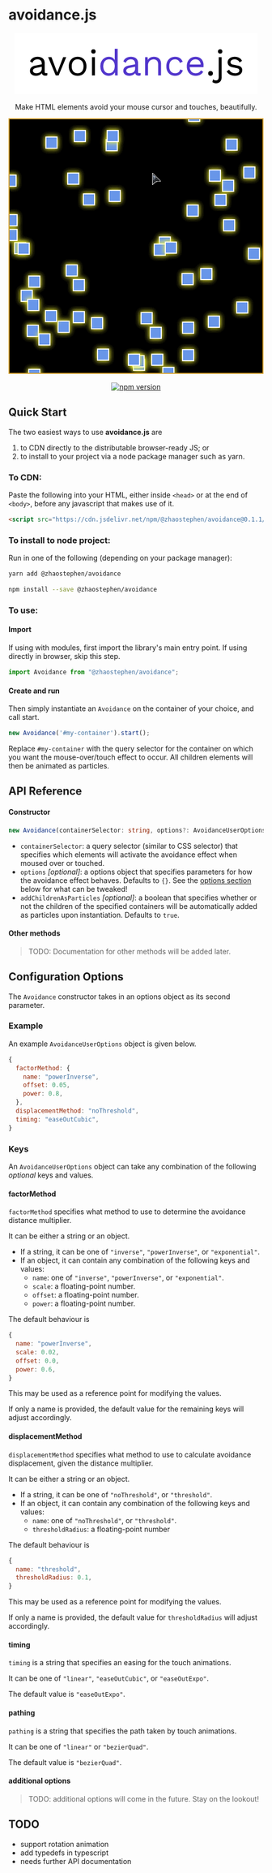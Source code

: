 # avoidance.js

<p align="center">
  <a href="https://github.com/stephen-zhao/sophii.co/master/packages/avoidance"><img alt="avoidance.js logo" src="https://raw.githubusercontent.com/stephen-zhao/sophii.co/master/packages/avoidance/branding/avoidancejs_logo.png"/></a>
</p>
<p align="center">
    Make HTML elements avoid your mouse cursor and touches, beautifully.
</p>
<p align="center">
  <img alt="avoidance.js demo animation" src="https://raw.githubusercontent.com/stephen-zhao/sophii.co/master/packages/avoidance/docs/demo.gif"/>
</p>
<p align="center">
  <a href="https://badge.fury.io/js/%40zhaostephen%2Favoidance"><img src="https://badge.fury.io/js/%40zhaostephen%2Favoidance.svg" alt="npm version" height="18"></a>
</p>

## Quick Start

The two easiest ways to use **avoidance.js** are

1. to CDN directly to the distributable browser-ready JS; or
2. to install to your project via a node package manager such as yarn.

### To CDN:

Paste the following into your HTML, either inside `<head>` or at the end of `<body>`, before any javascript that makes use of it.

```html
<script src="https://cdn.jsdelivr.net/npm/@zhaostephen/avoidance@0.1.1/dist/avoidance.var.min.js">
```

### To install to node project:

Run in one of the following (depending on your package manager):

```sh
yarn add @zhaostephen/avoidance
```
```sh
npm install --save @zhaostephen/avoidance
```

### To use:

#### Import

If using with modules, first import the library's main entry point. If using directly in browser, skip this step.

```js
import Avoidance from "@zhaostephen/avoidance";
```

#### Create and run

Then simply instantiate an `Avoidance` on the container of your choice, and call start.

```js
new Avoidance('#my-container').start();
```

Replace `#my-container` with the query selector for the container on which you want the mouse-over/touch effect to occur. All children elements will then be animated as particles.

## API Reference

#### Constructor

```ts
new Avoidance(containerSelector: string, options?: AvoidanceUserOptions, addChildrenAsParticles?: boolean)
```

- `containerSelector`: a query selector (similar to CSS selector) that specifies which elements will activate the avoidance effect when moused over or touched.
- `options` *\[optional\]*:  a options object that specifies parameters for how the avoidance effect behaves. Defaults to `{}`. See the [options section](#configuration-options) below for what can be tweaked!
- `addChildrenAsParticles` *\[optional\]*: a boolean that specifies whether or not the children of the specified containers will be automatically added as particles upon instantiation. Defaults to `true`.

#### Other methods

> TODO: Documentation for other methods will be added later.

## Configuration Options

The `Avoidance` constructor takes in an options object as its second parameter.

### Example

An example `AvoidanceUserOptions` object is given below.

```js
{
  factorMethod: {
    name: "powerInverse",
    offset: 0.05,
    power: 0.8,
  },
  displacementMethod: "noThreshold",
  timing: "easeOutCubic",
}
```

### Keys

An `AvoidanceUserOptions` object can take any combination of the following *optional* keys and values.

#### factorMethod

`factorMethod` specifies what method to use to determine the avoidance distance multiplier.

It can be either a string or an object.

- If a string, it can be one of `"inverse"`, `"powerInverse"`, or `"exponential"`.
- If an object, it can contain any combination of the following keys and values:
  - `name`: one of `"inverse"`, `"powerInverse"`, or `"exponential"`.
  - `scale`: a floating-point number.
  - `offset`: a floating-point number.
  - `power`: a floating-point number.

The default behaviour is

```js
{
  name: "powerInverse",
  scale: 0.02,
  offset: 0.0,
  power: 0.6,
}
```

This may be used as a reference point for modifying the values.

If only a name is provided, the default value for the remaining keys will adjust accordingly.

#### displacementMethod

`displacementMethod` specifies what method to use to calculate avoidance displacement, given the distance multiplier.

It can be either a string or an object.

- If a string, it can be one of `"noThreshold"`, or `"threshold"`.
- If an object, it can contain any combination of the following keys and values:
  - `name`: one of `"noThreshold"`, or `"threshold"`.
  - `thresholdRadius`: a floating-point number

The default behaviour is

```js
{
  name: "threshold",
  thresholdRadius: 0.1,
}
```

This may be used as a reference point for modifying the values.

If only a name is provided, the default value for `thresholdRadius` will adjust accordingly.

#### timing

`timing` is a string that specifies an easing for the touch animations.

It can be one of `"linear"`, `"easeOutCubic"`, or `"easeOutExpo"`.

The default value is `"easeOutExpo"`.

#### pathing

`pathing` is a string that specifies the path taken by touch animations.

It can be one of `"linear"` or `"bezierQuad"`.

The default value is `"bezierQuad"`.

#### additional options

> TODO: additional options will come in the future. Stay on the lookout!


## TODO

- support rotation animation
- add typedefs in typescript
- needs further API documentation
